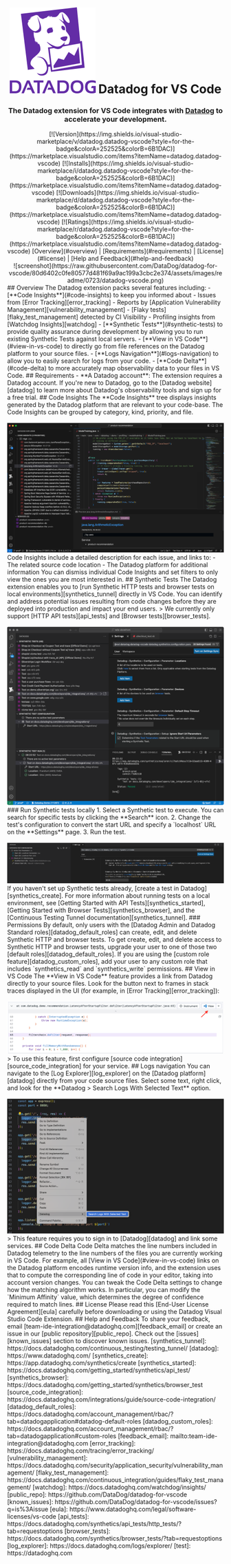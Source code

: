<div align="center"> <h1> <img src="https://raw.githubusercontent.com/DataDog/datadog-for-vscode/1d2c8709c11224947332c13155c898a6700d4d6e/assets/images/readme/logo.png" width="200"/> <b>Datadog for VS Code</b> </h1> <h3>The Datadog extension for VS Code integrates with <a href="https://app.datadoghq.com">Datadog</a> to accelerate your development.</h3> [![Version](https://img.shields.io/visual-studio-marketplace/v/datadog.datadog-vscode?style=for-the-badge&colorA=252525&colorB=6B1DAC)](https://marketplace.visualstudio.com/items?itemName=datadog.datadog-vscode) [![Installs](https://img.shields.io/visual-studio-marketplace/i/datadog.datadog-vscode?style=for-the-badge&colorA=252525&colorB=6B1DAC)](https://marketplace.visualstudio.com/items?itemName=datadog.datadog-vscode) [![Downloads](https://img.shields.io/visual-studio-marketplace/d/datadog.datadog-vscode?style=for-the-badge&colorA=252525&colorB=6B1DAC)](https://marketplace.visualstudio.com/items?itemName=datadog.datadog-vscode) [![Ratings](https://img.shields.io/visual-studio-marketplace/r/datadog.datadog-vscode?style=for-the-badge&colorA=252525&colorB=6B1DAC)](https://marketplace.visualstudio.com/items?itemName=datadog.datadog-vscode) [Overview](#overview) | [Requirements](#requirements) | [License](#license) | [Help and Feedback](#help-and-feedback) <br/> ![screenshot](https://raw.githubusercontent.com/DataDog/datadog-for-vscode/80d6402c0fe80577d481f69a9ac199a3cbc2e374/assets/images/readme/0723/datadog-vscode.png) </div> ## Overview The Datadog extension packs several features including: - [**Code Insights**](#code-insights) to keep you informed about - Issues from [Error Tracking][error_tracking] - Reports by [Application Vulnerability Management][vulnerability_management] - [Flaky tests][flaky_test_management] detected by CI Visibility - Profiling insights from [Watchdog Insights][watchdog] - [**Synthetic Tests**](#synthetic-tests) to provide quality assurance during development by allowing you to run existing Synthetic Tests against local servers. - [**View in VS Code**](#view-in-vs-code) to directly go from file references on the Datadog platform to your source files. - [**Logs Navigation**](#logs-navigation) to allow you to easily search for logs from your code. - [**Code Delta**](#code-delta) to more accurately map observability data to your files in VS Code. ## Requirements - **A Datadog account**: The extension requires a Datadog account. If you're new to Datadog, go to the [Datadog website][datadog] to learn more about Datadog's observability tools and sign up for a free trial. ## Code Insights The **Code Insights** tree displays insights generated by the Datadog platform that are relevant to your code-base. The Code Insights can be grouped by category, kind, priority, and file. <!-- markdownlint-disable MD033 --> <!-- markdownlint-disable MD041 --> <center> <br/> <div><img src="https://raw.githubusercontent.com/DataDog/datadog-for-vscode/80d6402c0fe80577d481f69a9ac199a3cbc2e374/assets/images/readme/0723/code-insights.png" alt="The Code Insights view." /></div> </center> <!-- markdownlint-enable MD041 --> <!-- markdownlint-enable MD033 --> Code Insights include a detailed description for each issue, and links to: - The related source code location - The Datadog platform for additional information You can dismiss individual Code Insights and set filters to only view the ones you are most interested in. ## Synthetic Tests The Datadog extension enables you to [run Synthetic HTTP tests and browser tests on local environments][synthetics_tunnel] directly in VS Code. You can identify and address potential issues resulting from code changes before they are deployed into production and impact your end users. > We currently only support [HTTP API tests][api_tests] and [Browser tests][browser_tests]. <!-- markdownlint-disable MD033 --> <!-- markdownlint-disable MD041 --> <center> <br/> <div><img src="https://raw.githubusercontent.com/DataDog/datadog-for-vscode/80d6402c0fe80577d481f69a9ac199a3cbc2e374/assets/images/readme/0723/vscode-extension-demo.png" alt="Synthetic Tests in VS Code"/></div> </center> <!-- markdownlint-enable MD041 --> <!-- markdownlint-enable MD033 --> ### Run Synthetic tests locally 1. Select a Synthetic test to execute. You can search for specific tests by clicking the **Search** icon. 2. Change the test's configuration to convert the start URL and specify a `localhost` URL on the **Settings** page. 3. Run the test. <!-- markdownlint-disable MD033 --> <!-- markdownlint-disable MD041 --> <center> <br/> <div><img src="https://raw.githubusercontent.com/DataDog/datadog-for-vscode/80d6402c0fe80577d481f69a9ac199a3cbc2e374/assets/images/readme/0723/test_configuration_modified_starturl.png" alt="The Test Configuration panel and Settings page where you can specify the start URL of a Synthetics test to a localhost URL"/></div> </center> <!-- markdownlint-enable MD041 --> <!-- markdownlint-enable MD033 --> If you haven't set up Synthetic tests already, [create a test in Datadog][synthetics_create]. For more information about running tests on a local environment, see [Getting Started with API Tests][synthetics_started], [Getting Started with Browser Tests][synthetics_browser], and the [Continuous Testing Tunnel documentation][synthetics_tunnel]. ### Permissions By default, only users with the [Datadog Admin and Datadog Standard roles][datadog_default_roles] can create, edit, and delete Synthetic HTTP and browser tests. To get create, edit, and delete access to Synthetic HTTP and browser tests, upgrade your user to one of those two [default roles][datadog_default_roles]. If you are using the [custom role feature][datadog_custom_roles], add your user to any custom role that includes `synthetics_read` and `synthetics_write` permissions. ## View in VS Code The **View in VS Code** feature provides a link from Datadog directly to your source files. Look for the button next to frames in stack traces displayed in the UI (for example, in [Error Tracking][error_tracking]): <!-- markdownlint-disable MD033 --> <!-- markdownlint-disable MD041 --> <center> <br/> <div><img src="https://raw.githubusercontent.com/DataDog/datadog-for-vscode/80d6402c0fe80577d481f69a9ac199a3cbc2e374/assets/images/readme/0723/view-in-vscode.png" alt="A stack trace on the Datadog platform showing the View in VS Code button."/></div> </center> <!-- markdownlint-enable MD041 --> <!-- markdownlint-enable MD033 --> > To use this feature, first configure [source code integration][source_code_integration] for your service. ## Logs navigation You can navigate to the [Log Explorer][log_explorer] on the [Datadog platform][datadog] directly from your code source files. Select some text, right click, and look for the **Datadog > Search Logs With Selected Text** option. <!-- markdownlint-disable MD033 --> <!-- markdownlint-disable MD041 --> <center> <br/> <div><img src="https://raw.githubusercontent.com/DataDog/datadog-for-vscode/80d6402c0fe80577d481f69a9ac199a3cbc2e374/assets/images/readme/0723/log.png" alt="Enabling the Datadog logs explorer feature."/></div> </center> <!-- markdownlint-enable MD041 --> <!-- markdownlint-enable MD033 --> > This feature requires you to sign in to [Datadog][datadog] and link some services. ## Code Delta Code Delta matches the line numbers included in Datadog telemetry to the line numbers of the files you are currently working in VS Code. For example, all [View in VS Code](#view-in-vs-code) links on the Datadog platform encodes runtime version info, and the extension uses that to compute the corresponding line of code in your editor, taking into account version changes. You can tweak the Code Delta settings to change how the matching algorithm works. In particular, you can modify the `Minimum Affinity` value, which determines the degree of confidence required to match lines. ## License Please read this [End-User License Agreement][eula] carefully before downloading or using the Datadog Visual Studio Code Extension. ## Help and Feedback To share your feedback, email [team-ide-integration@datadoghq.com][feedback_email] or create an issue in our [public repository][public_repo]. Check out the [issues][known_issues] section to discover known issues. [synthetics_tunnel]: https://docs.datadoghq.com/continuous_testing/testing_tunnel/ [datadog]: https://www.datadoghq.com/ [synthetics_create]: https://app.datadoghq.com/synthetics/create [synthetics_started]: https://docs.datadoghq.com/getting_started/synthetics/api_test/ [synthetics_browser]: https://docs.datadoghq.com/getting_started/synthetics/browser_test [source_code_integration]: https://docs.datadoghq.com/integrations/guide/source-code-integration/ [datadog_default_roles]: https://docs.datadoghq.com/account_management/rbac/?tab=datadogapplication#datadog-default-roles [datadog_custom_roles]: https://docs.datadoghq.com/account_management/rbac/?tab=datadogapplication#custom-roles [feedback_email]: mailto:team-ide-integration@datadoghq.com [error_tracking]: https://docs.datadoghq.com/tracing/error_tracking/ [vulnerability_management]: https://docs.datadoghq.com/security/application_security/vulnerability_management/ [flaky_test_management]: https://docs.datadoghq.com/continuous_integration/guides/flaky_test_management/ [watchdog]: https://docs.datadoghq.com/watchdog/insights/ [public_repo]: https://github.com/DataDog/datadog-for-vscode [known_issues]: https://github.com/DataDog/datadog-for-vscode/issues?q=is%3Aissue [eula]: https://www.datadoghq.com/legal/software-licenses/vs-code [api_tests]: https://docs.datadoghq.com/synthetics/api_tests/http_tests/?tab=requestoptions [browser_tests]: https://docs.datadoghq.com/synthetics/browser_tests/?tab=requestoptions [log_explorer]: https://docs.datadoghq.com/logs/explorer/ [test]: https://datadoghq.com
